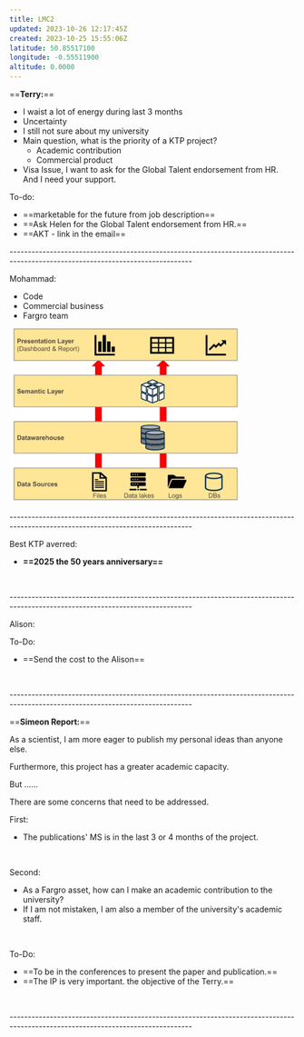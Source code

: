 ```yaml
---
title: LMC2
updated: 2023-10-26 12:17:45Z
created: 2023-10-25 15:55:06Z
latitude: 50.85517100
longitude: -0.55511900
altitude: 0.0000
---
```


==**Terry:**==

- I waist a lot of energy during last 3 months
- Uncertainty
- I still not sure about my university
- Main question, what is the priority of a KTP project?
    - Academic contribution
    - Commercial product
- Visa Issue, I want to ask for the Global Talent endorsement from HR. And I need your support.

To-do:

- ==marketable for the future from job description==   
- ==Ask Helen for the Global Talent endorsement from HR.==
- ==AKT - link in the email==

\--------------------------------------------------------------------------------------------------------------------------------

Mohammad:

- Code 
- Commercial business 
- Fargro team

<img src="../_resources/ca8bb2a62bfc6bce937d9262ad0b5a64.png" alt="ca8bb2a62bfc6bce937d9262ad0b5a64.png" width="404" height="306">

\--------------------------------------------------------------------------------------------------------------------------------

Best KTP averred:

- **==2025 the 50 years anniversary==** 

&nbsp;

\--------------------------------------------------------------------------------------------------------------------------------

Alison:

To-Do:

- ==Send the cost to the Alison==

&nbsp;

\--------------------------------------------------------------------------------------------------------------------------------

==**Simeon Report:**==

As a scientist, I am more eager to publish my personal ideas than anyone else.

Furthermore, this project has a greater academic capacity.

But ......

There are some concerns that need to be addressed.

First:

- The publications' MS is in the last 3 or 4 months of the project.

&nbsp;

Second:

- As a Fargro asset, how can I make an academic contribution to the university?
- If I am not mistaken, I am also a member of the university's academic staff.

&nbsp;

To-Do:

- ==To be in the conferences to present the paper and publication.==
- ==The IP is very important. the objective of the Terry.==

&nbsp;

\--------------------------------------------------------------------------------------------------------------------------------

&nbsp;

&nbsp;